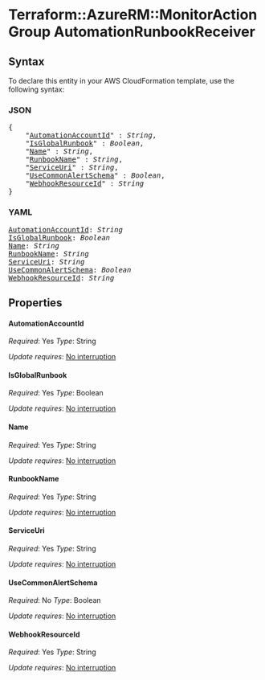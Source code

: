 # Terraform::AzureRM::MonitorActionGroup AutomationRunbookReceiver

## Syntax

To declare this entity in your AWS CloudFormation template, use the following syntax:

### JSON

<pre>
{
    "<a href="#automationaccountid" title="AutomationAccountId">AutomationAccountId</a>" : <i>String</i>,
    "<a href="#isglobalrunbook" title="IsGlobalRunbook">IsGlobalRunbook</a>" : <i>Boolean</i>,
    "<a href="#name" title="Name">Name</a>" : <i>String</i>,
    "<a href="#runbookname" title="RunbookName">RunbookName</a>" : <i>String</i>,
    "<a href="#serviceuri" title="ServiceUri">ServiceUri</a>" : <i>String</i>,
    "<a href="#usecommonalertschema" title="UseCommonAlertSchema">UseCommonAlertSchema</a>" : <i>Boolean</i>,
    "<a href="#webhookresourceid" title="WebhookResourceId">WebhookResourceId</a>" : <i>String</i>
}
</pre>

### YAML

<pre>
<a href="#automationaccountid" title="AutomationAccountId">AutomationAccountId</a>: <i>String</i>
<a href="#isglobalrunbook" title="IsGlobalRunbook">IsGlobalRunbook</a>: <i>Boolean</i>
<a href="#name" title="Name">Name</a>: <i>String</i>
<a href="#runbookname" title="RunbookName">RunbookName</a>: <i>String</i>
<a href="#serviceuri" title="ServiceUri">ServiceUri</a>: <i>String</i>
<a href="#usecommonalertschema" title="UseCommonAlertSchema">UseCommonAlertSchema</a>: <i>Boolean</i>
<a href="#webhookresourceid" title="WebhookResourceId">WebhookResourceId</a>: <i>String</i>
</pre>

## Properties

#### AutomationAccountId

_Required_: Yes
_Type_: String

_Update requires_: [No interruption](https://docs.aws.amazon.com/AWSCloudFormation/latest/UserGuide/using-cfn-updating-stacks-update-behaviors.html#update-no-interrupt)

#### IsGlobalRunbook

_Required_: Yes
_Type_: Boolean

_Update requires_: [No interruption](https://docs.aws.amazon.com/AWSCloudFormation/latest/UserGuide/using-cfn-updating-stacks-update-behaviors.html#update-no-interrupt)

#### Name

_Required_: Yes
_Type_: String

_Update requires_: [No interruption](https://docs.aws.amazon.com/AWSCloudFormation/latest/UserGuide/using-cfn-updating-stacks-update-behaviors.html#update-no-interrupt)

#### RunbookName

_Required_: Yes
_Type_: String

_Update requires_: [No interruption](https://docs.aws.amazon.com/AWSCloudFormation/latest/UserGuide/using-cfn-updating-stacks-update-behaviors.html#update-no-interrupt)

#### ServiceUri

_Required_: Yes
_Type_: String

_Update requires_: [No interruption](https://docs.aws.amazon.com/AWSCloudFormation/latest/UserGuide/using-cfn-updating-stacks-update-behaviors.html#update-no-interrupt)

#### UseCommonAlertSchema

_Required_: No
_Type_: Boolean

_Update requires_: [No interruption](https://docs.aws.amazon.com/AWSCloudFormation/latest/UserGuide/using-cfn-updating-stacks-update-behaviors.html#update-no-interrupt)

#### WebhookResourceId

_Required_: Yes
_Type_: String

_Update requires_: [No interruption](https://docs.aws.amazon.com/AWSCloudFormation/latest/UserGuide/using-cfn-updating-stacks-update-behaviors.html#update-no-interrupt)

